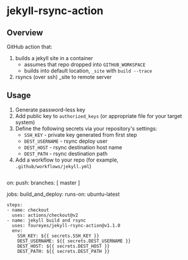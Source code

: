 jekyll-rsync-action
=====

Overview
----

GitHub action that:

1. builds a jekyll site in a container
	* assumes that repo dropped into `GITHUB_WORKSPACE`
	* builds into default location, `_site` with `build --trace`
2. rsyncs (over ssh) \_site to remote server

Usage
-----

1. Generate password-less key
2. Add public key to `authorized_keys` (or appropriate file for your target system)
3. Define the following secrets via your repository's settings:
	* `SSH_KEY` - private key generated from first step
	* `DEST_USERNAME` - rsync deploy user
	* `DEST_HOST` - rsync destination host name
	* `DEST_PATH` - rsync destination path
4. Add a workflow to your repo (for example, `.github/workflows/jekyll.yml`)
	```name: Jekyll Build and Deploy
on:
  push:
    branches: [ master ]
    
jobs:
  build_and_deploy:
    runs-on: ubuntu-latest
    
    steps:
    - name: checkout
      uses: actions/checkout@v2
    - name: jekyll build and rsync
      uses: foureyes/jekyll-rsync-action@v1.1.0
      env:
        SSH_KEY: ${{ secrets.SSH_KEY }}
        DEST_USERNAME: ${{ secrets.DEST_USERNAME }}
        DEST_HOST: ${{ secrets.DEST_HOST }}
        DEST_PATH: ${{ secrets.DEST_PATH }}
```

